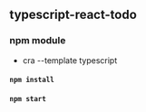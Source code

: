 ## typescript-react-todo

### npm module

- cra --template typescript

#### `npm install`

#### `npm start`
